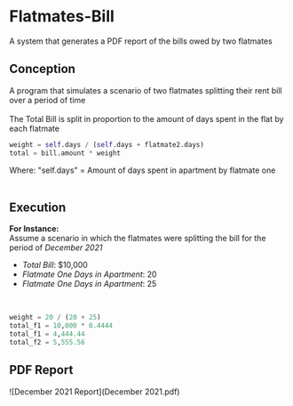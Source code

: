 # Flatmates-Bill
 A system that generates a PDF report of the bills owed by two flatmates
 
 ## Conception
 A program that simulates a scenario of two flatmates splitting their rent bill over a period of time <br/>
 <br/>
 The Total Bill is split in proportion to the amount of days spent in the flat by each flatmate <br/>
``` python
weight = self.days / (self.days + flatmate2.days)
total = bill.amount * weight
```
Where: "self.days" = Amount of days spent in apartment by flatmate one
<br/>
<br/>

## Execution
**For Instance:** <br/>
Assume a scenario in which the flatmates were splitting the bill for the period of *December 2021* <br/>
- *Total Bill*: $10,000
- *Flatmate One Days in Apartment*: 20
- *Flatmate One Days in Apartment*: 25
<br/>

``` python
weight = 20 / (20 + 25)
total_f1 = 10,000 * 0.4444
total_f1 = 4,444.44
total_f2 = 5,555.56
```

## PDF Report
![December 2021 Report](December 2021.pdf)
